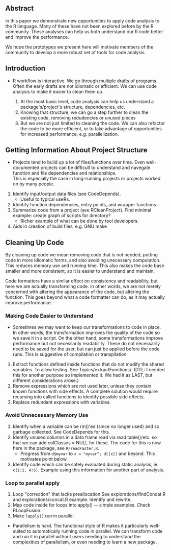 ## Abstract

In this paper we demonstrate new opportunities to apply code analysis to the R
language. Many of these have not been explored before by the R community. These
analyses can help us both understand our R code better and improve the
performance.

We hope the prototypes we present here will motivate members of the community
to develop a more robust set of tools for code analysis.

## Introduction

* R workflow is interactive. We go through multiple drafts of programs. Often
  the early drafts are not idiomatic or efficient. We can use code analysis to
  make it easier to clean them up.
  
  1. At the most basic level, code analysis can help us understand a package's/project's structure, dependencies, etc.
  2. Knowing that structure, we can go a step further to clean the existing code, removing redudencies or unused pieces
  3. But we are not just limited to cleaning the code. We can also refactor the code to be more efficient, or to take advantage of opportunities for increased performance, e.g. parallelization.
  
## Getting Information About Project Structure

* Projects tend to build up a lot of files/functions over time.  Even
  well-documented projects can be difficult to understand and navegate
  function and file dependencies and relationships.  
  This is especially the case in long-running projects or projects
  worked on by many people.

1. Identify input/output data files (see CodeDepends).
    * Useful to typical useRs.
2. Identify function dependencies, entry points, and wrapper functions
3. Summarize code from a project (see RCleanProject).
   Find minimal example: create graph of scripts for directory?
    * Richer example of what can be done by tool developers.
4. Aids in creation of build files, e.g. GNU make

## Cleaning Up Code

By cleaning up code we mean removing code that is not needed, putting code in
more idiomatic forms, and also avoiding unecessary computation. This reduces
memory use and running time. This also makes the code base smaller and more
consistent, so it is easier to understand and maintain.

Code formatters have a similar effect on consistency and readability,
but here we are actually transforming code. In other words, we are not
merely concerned with altering the appearance of the code, but
altering the function.  This goes beyond what a code formatter can do,
as it may actually improve performance.

### Making Code Easier to Understand

* Sometimes we may want to keep our transformations to code in place. In other
  words, the transformation improves the quality of the code so we save it in a
  script. On the other hand, some transformations improve performance but not
  necessarily readability. These do not necessarily need to be saved for the
  user, but can just be applied before the code runs. This is suggestive of
  compilation or transpilation.

1. Extract functions defined inside functions that do not modify
   the shared variables. To allow testing.
   See Topics/extractFunctions/.
   (DTL: I needed this for another purpose so implemented it. We had it as LAST, but different
   considerations arose.)
2. Remove expressions which are not used
   later, unless they contain known functions with side effects. A complete
   solution would require recursing into called functions to identify possible
   side effects.
3. Replace redundant expressions with variables.

### Avoid Unnecessary Memory Use

1. Identify when a variable can be
   rm()'ed (since no longer used) and so garbage collected. See CodeDepends
   for this.
2. Identify unused columns in a data frame read via
   read.table()/etc. so that we can add colClasses = NULL for these. The
   code for this is now here in the package, see `R/readFaster.R`.
   * Progress from `d$myvar` to `x = "myvar"; d[[x]]` and beyond. This
     motivates point below.
3. Identify code which can be safely evaluated during static
   analysis, ie. `c(1:2, 4:6)`. Example using this information for another part
   of analysis.

### Loop to parallel apply

1. Loop "correction" that lacks
   preallocation See explorations/findConcat.R and explorations/concat.R
   example.  Identify and rewrite.
2. Map code inside for loops into apply() -- simple
   examples. Check RLoopFusion.
3. Make `lapply()` run in parallel
* Parallelism is hard. The functional style of R makes it particularly
  well-suited to automatically running code in parallel. We can transform code
  and run it in parallel without users needing to understand the complexities
  of parallelism, or even needing to learn a new package.
